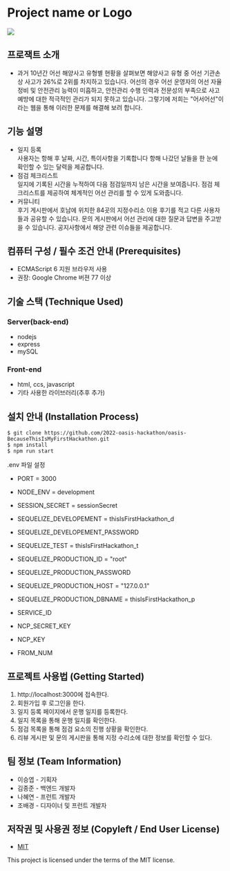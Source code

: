 # Project name or Logo
<img src = "https://user-images.githubusercontent.com/102807742/180092865-f2a58318-edf1-4fb7-bbfa-b68b12a8d5d6.png">


## 프로잭트 소개

- 과거 10년간 어선 해양사고 유형별 현황을 살펴보면 해양사고 유형 중 어선 기관손상 사고가 26%로 2위를 차지하고 있습니다.
어선의 경우 어선 운영자의 어선 자율정비 및 안전관리 능력이 미흡하고, 안전관리 수행 인력과 전문성의 부족으로 사고 예방에 대한 적극적인 관리가 되지 못하고 있습니다. 
그렇기에 저희는 "어서어선"이라는 웹을 통해 이러한 문제를 해결해 보려 합니다.

## 기능 설명

- 일지 등록<br>
사용자는 항해 후 날짜, 시간, 특이사항을 기록합니다
항해 나갔던 날들을 한 눈에 확인할 수 있는 달력을 제공합니다.
- 점검 체크리스트<br>
일지에 기록된 시간을 누적하여 다음 점검일까지 남은 시간을 보여줍니다.
점검 체크리스트를 제공하여 체계적인 어선 관리를 할 수 있게 도와줍니다.
- 커뮤니티<br>
후기 게시판에서 호남에 위치한 84곳의 지정수리소 이용 후기를 적고 다른 사용자들과 공유할 수 있습니다.
문의 게시판에서 어선 관리에 대한 질문과 답변을 주고받을 수 있습니다.
공지사항에서 해양 관련 이슈들을 제공합니다.


## 컴퓨터 구성 / 필수 조건 안내 (Prerequisites)

- ECMAScript 6 지원 브라우저 사용
- 권장: Google Chrome 버젼 77 이상

## 기술 스택 (Technique Used)

### Server(back-end)

- nodejs
- express
- mySQL

### Front-end

- html, ccs, javascript
- 기타 사용한 라이브러리(추후 추가)

## 설치 안내 (Installation Process)

```
$ git clone https://github.com/2022-oasis-hackathon/oasis-BecauseThisIsMyFirstHackathon.git
$ npm install
$ npm run start
```
.env 파일 설정
- PORT = 3000

- NODE_ENV = development

- SESSION_SECRET = sessionSecret

- SEQUELIZE_DEVELOPEMENT = thisIsFirstHackathon_d
- SEQUELIZE_DEVELOPEMENT_PASSWORD

- SEQUELIZE_TEST = thisIsFirstHackathon_t

- SEQUELIZE_PRODUCTION_ID = "root"
- SEQUELIZE_PRODUCTION_PASSWORD 
- SEQUELIZE_PRODUCTION_HOST = "127.0.0.1"
- SEQUELIZE_PRODUCTION_DBNAME = thisIsFirstHackathon_p

- SERVICE_ID 
- NCP_SECRET_KEY 
- NCP_KEY 
- FROM_NUM 

## 프로젝트 사용법 (Getting Started)

1. http://localhost:3000에 접속한다.
2. 회원가입 후 로그인을 한다.
3. 일지 등록 페이지에서 운행 일지를 등록한다.
4. 일지 목록을 통해 운행 일지를 확인한다.
5. 점검 목록을 통해 점검 요소의 진행 상황을 확인한다.
6. 리뷰 게시판 및 문의 게시판을 통해 지정 수리소에 대한 정보를 확인할 수 있다.

## 팀 정보 (Team Information)

- 이승엽 - 기획자 
- 김종준 - 백엔드 개발자 
- 나혜연 - 프런트 개발자
- 조배경 - 디자이너 및 프런트 개발자

## 저작권 및 사용권 정보 (Copyleft / End User License)

- [MIT](https://github.com/osam2020-WEB/Sample-ProjectName-TeamName/blob/master/license.md)

This project is licensed under the terms of the MIT license.
